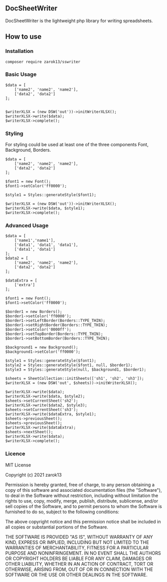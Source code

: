 ## DocSheetWriter
DocSheetWriter is the lightweight php library for writing spreadsheets.

## How to use

### Installation

```
composer require zarok13/sswriter
```
### Basic Usage

```
$data = [
    ['name2', 'name2', 'name2'],
    ['data2', 'data2']
];


$writerXLSX = (new DSW('out'))->initWriterXLSX();
$writerXLSX->write($data);
$writerXLSX->complete();
```
### Styling
For styling could be used at least one of the three components Font, Background, Borders.

```
$data = [
    ['name2', 'name2', 'name2'],
    ['data2', 'data2']
];

$font1 = new Font();
$font1->setColor('ff0000');

$style1 = Styles::generateStyle($font1);

$writerXLSX = (new DSW('out'))->initWriterXLSX();
$writerXLSX->write($data, $style1);
$writerXLSX->complete();
```
### Advanced Usage
```
$data = [
    ['name1','name1'],
    ['data1', 'data1', 'data1'],
    ['data1', 'data1']
];
$data2 = [
    ['name2', 'name2', 'name2'],
    ['data2', 'data2']
];

$dataExtra = [
    ['extra']
];

$font1 = new Font();
$font1->setColor('ff0000');

$border1 = new Borders();
$border1->setColor('ff0000');
$border1->setLeftBorder(Borders::TYPE_THIN);
$border1->setRightBorder(Borders::TYPE_THIN);
$border1->setColor('0000ff');
$border1->setTopBorder(Borders::TYPE_THIN);
$border1->setBottomBorder(Borders::TYPE_THIN);

$background1 = new Background();
$background1->setColor('ff0000');

$style1 = Styles::generateStyle($font1);
$style2 = Styles::generateStyle($font1, null, $border1);
$style3 = Styles::generateStyle(null, $background1, $border1);

$sheets = SheetCollection::initSheets(['sh1', 'sh2', 'sh3']);
$writerXLSX = (new DSW('out', $sheets))->initWriterXLSX();

$writerXLSX->write($data);
$writerXLSX->write($data, $style2);
$sheets->setCurrentSheet('sh2');
$writerXLSX->write($data2, $style3);
$sheets->setCurrentSheet('sh3');
$writerXLSX->write($dataExtra, $style1);
$sheets->previousSheet();
$sheets->previousSheet();
$writerXLSX->write($dataExtra);
$sheets->nextSheet();
$writerXLSX->write($data);
$writerXLSX->complete();
```
### Licence

MIT License

Copyright (c) 2021 zarok13

Permission is hereby granted, free of charge, to any person obtaining a copy
of this software and associated documentation files (the "Software"), to deal
in the Software without restriction, including without limitation the rights
to use, copy, modify, merge, publish, distribute, sublicense, and/or sell
copies of the Software, and to permit persons to whom the Software is
furnished to do so, subject to the following conditions:

The above copyright notice and this permission notice shall be included in all
copies or substantial portions of the Software.

THE SOFTWARE IS PROVIDED "AS IS", WITHOUT WARRANTY OF ANY KIND, EXPRESS OR
IMPLIED, INCLUDING BUT NOT LIMITED TO THE WARRANTIES OF MERCHANTABILITY,
FITNESS FOR A PARTICULAR PURPOSE AND NONINFRINGEMENT. IN NO EVENT SHALL THE
AUTHORS OR COPYRIGHT HOLDERS BE LIABLE FOR ANY CLAIM, DAMAGES OR OTHER
LIABILITY, WHETHER IN AN ACTION OF CONTRACT, TORT OR OTHERWISE, ARISING FROM,
OUT OF OR IN CONNECTION WITH THE SOFTWARE OR THE USE OR OTHER DEALINGS IN THE
SOFTWARE.